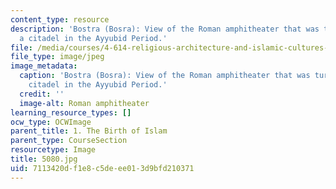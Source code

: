 ```yaml
---
content_type: resource
description: 'Bostra (Bosra): View of the Roman amphitheater that was turned into
  a citadel in the Ayyubid Period.'
file: /media/courses/4-614-religious-architecture-and-islamic-cultures-fall-2002/7113420df1e8c5deee013d9bfd210371_5080.jpg
file_type: image/jpeg
image_metadata:
  caption: 'Bostra (Bosra): View of the Roman amphitheater that was turned into a
    citadel in the Ayyubid Period.'
  credit: ''
  image-alt: Roman amphitheater
learning_resource_types: []
ocw_type: OCWImage
parent_title: 1. The Birth of Islam
parent_type: CourseSection
resourcetype: Image
title: 5080.jpg
uid: 7113420d-f1e8-c5de-ee01-3d9bfd210371
---
```

